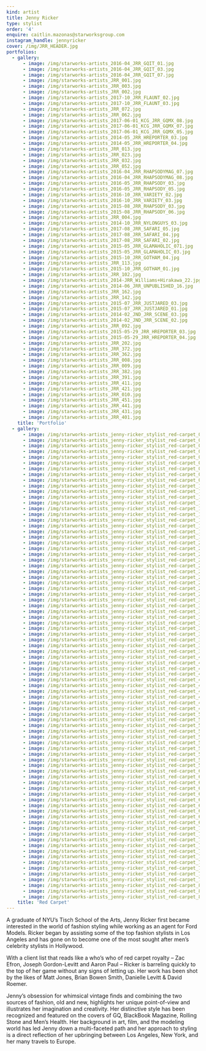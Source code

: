 ```yaml
---
kind: artist
title: Jenny Ricker
type: stylist
order: '4'
enquire: caitlin.mazonas@starworksgroup.com
instagram_handle: jennyricker
cover: /img/JRR_HEADER.jpg
portfolios:
  - gallery:
      - image: /img/starworks-artists_2016-04_JRR_GQIT_01.jpg
      - image: /img/starworks-artists_2016-04_JRR_GQIT_03.jpg
      - image: /img/starworks-artists_2016-04_JRR_GQIT_07.jpg
      - image: /img/starworks-artists_JRR_001.jpg
      - image: /img/starworks-artists_JRR_003.jpg
      - image: /img/starworks-artists_JRR_002.jpg
      - image: /img/starworks-artists_2017-10_JRR_FLAUNT_02.jpg
      - image: /img/starworks-artists_2017-10_JRR_FLAUNT_03.jpg
      - image: /img/starworks-artists_JRR_072.jpg
      - image: /img/starworks-artists_JRR_062.jpg
      - image: /img/starworks-artists_2017-06-01_KCG_JRR_GQMX_08.jpg
      - image: /img/starworks-artists_2017-06-01_KCG_JRR_GQMX_07.jpg
      - image: /img/starworks-artists_2017-06-01_KCG_JRR_GQMX_05.jpg
      - image: /img/starworks-artists_2014-05_JRR_HREPORTER_03.jpg
      - image: /img/starworks-artists_2014-05_JRR_HREPORTER_04.jpg
      - image: /img/starworks-artists_JRR_013.jpg
      - image: /img/starworks-artists_JRR_023.jpg
      - image: /img/starworks-artists_JRR_032.jpg
      - image: /img/starworks-artists_JRR_052.jpg
      - image: /img/starworks-artists_2016-04_JRR_RHAPSODYMAG_07.jpg
      - image: /img/starworks-artists_2016-04_JRR_RHAPSODYMAG_08.jpg
      - image: /img/starworks-artists_2016-05_JRR_RHAPSODY_03.jpg
      - image: /img/starworks-artists_2016-05_JRR_RHAPSODY_05.jpg
      - image: /img/starworks-artists_2016-10_JRR_VARIETY_02.jpg
      - image: /img/starworks-artists_2016-10_JRR_VARIETY_03.jpg
      - image: /img/starworks-artists_2015-08_JRR_RHAPSODY_03.jpg
      - image: /img/starworks-artists_2015-08_JRR_RHAPSODY_06.jpg
      - image: /img/starworks-artists_JRR_004.jpg
      - image: /img/starworks-artists_2014-10_JRR_NYLONGUYS_03.jpg
      - image: /img/starworks-artists_2017-08_JRR_SAFARI_05.jpg
      - image: /img/starworks-artists_2017-08_JRR_SAFARI_04.jpg
      - image: /img/starworks-artists_2017-08_JRR_SAFARI_02.jpg
      - image: /img/starworks-artists_2015-05_JRR_GLAMAHOLIC_071.jpg
      - image: /img/starworks-artists_2015-05_JRR_GLAMAHOLIC_03.jpg
      - image: /img/starworks-artists_2015-10_JRR_GOTHAM_04.jpg
      - image: /img/starworks-artists_JRR_113.jpg
      - image: /img/starworks-artists_2015-10_JRR_GOTHAM_01.jpg
      - image: /img/starworks-artists_JRR_102.jpg
      - image: /img/starworks-artists_2014-JRR_Williams+Hirakawa_22.jpg
      - image: /img/starworks-artists_2014-06_JRR_UNPUBLISHED_16.jpg
      - image: /img/starworks-artists_JRR_162.jpg
      - image: /img/starworks-artists_JRR_142.jpg
      - image: /img/starworks-artists_2015-07_JRR_JUSTJARED_03.jpg
      - image: /img/starworks-artists_2015-07_JRR_JUSTJARED_01.jpg
      - image: /img/starworks-artists_2014-02_JND_JRR_SCENE_03.jpg
      - image: /img/starworks-artists_2014-02_JND_JRR_SCENE_02.jpg
      - image: /img/starworks-artists_JRR_092.jpg
      - image: /img/starworks-artists_2015-05-29_JRR_HREPORTER_03.jpg
      - image: /img/starworks-artists_2015-05-29_JRR_HREPORTER_04.jpg
      - image: /img/starworks-artists_JRR_202.jpg
      - image: /img/starworks-artists_JRR_372.jpg
      - image: /img/starworks-artists_JRR_362.jpg
      - image: /img/starworks-artists_JRR_008.jpg
      - image: /img/starworks-artists_JRR_009.jpg
      - image: /img/starworks-artists_JRR_382.jpg
      - image: /img/starworks-artists_JRR_391.jpg
      - image: /img/starworks-artists_JRR_411.jpg
      - image: /img/starworks-artists_JRR_421.jpg
      - image: /img/starworks-artists_JRR_010.jpg
      - image: /img/starworks-artists_JRR_451.jpg
      - image: /img/starworks-artists_JRR_441.jpg
      - image: /img/starworks-artists_JRR_431.jpg
      - image: /img/starworks-artists_JRR_401.jpg
    title: 'Portfolio'
  - gallery:
      - image: /img/starworks-artists_jenny-ricker_stylist_red-carpet_01.jpg
      - image: /img/starworks-artists_jenny-ricker_stylist_red-carpet_02.jpg
      - image: /img/starworks-artists_jenny-ricker_stylist_red-carpet_03.jpg
      - image: /img/starworks-artists_jenny-ricker_stylist_red-carpet_04.jpg
      - image: /img/starworks-artists_jenny-ricker_stylist_red-carpet_05.jpg
      - image: /img/starworks-artists_jenny-ricker_stylist_red-carpet_06.jpg
      - image: /img/starworks-artists_jenny-ricker_stylist_red-carpet_07.jpg
      - image: /img/starworks-artists_jenny-ricker_stylist_red-carpet_08.jpg
      - image: /img/starworks-artists_jenny-ricker_stylist_red-carpet_09.jpg
      - image: /img/starworks-artists_jenny-ricker_stylist_red-carpet_10.jpg
      - image: /img/starworks-artists_jenny-ricker_stylist_red-carpet_11.jpg
      - image: /img/starworks-artists_jenny-ricker_stylist_red-carpet_12.jpg
      - image: /img/starworks-artists_jenny-ricker_stylist_red-carpet_13.jpg
      - image: /img/starworks-artists_jenny-ricker_stylist_red-carpet_14.jpg
      - image: /img/starworks-artists_jenny-ricker_stylist_red-carpet_15.jpg
      - image: /img/starworks-artists_jenny-ricker_stylist_red-carpet_16.jpg
      - image: /img/starworks-artists_jenny-ricker_stylist_red-carpet_17.jpg
      - image: /img/starworks-artists_jenny-ricker_stylist_red-carpet_18.jpg
      - image: /img/starworks-artists_jenny-ricker_stylist_red-carpet_19.jpg
      - image: /img/starworks-artists_jenny-ricker_stylist_red-carpet_20.jpg
      - image: /img/starworks-artists_jenny-ricker_stylist_red-carpet_21.jpg
      - image: /img/starworks-artists_jenny-ricker_stylist_red-carpet_22.jpg
      - image: /img/starworks-artists_jenny-ricker_stylist_red-carpet_23.jpg
      - image: /img/starworks-artists_jenny-ricker_stylist_red-carpet_24.jpg
      - image: /img/starworks-artists_jenny-ricker_stylist_red-carpet_25.jpg
      - image: /img/starworks-artists_jenny-ricker_stylist_red-carpet_26.jpg
      - image: /img/starworks-artists_jenny-ricker_stylist_red-carpet_27.jpg
      - image: /img/starworks-artists_jenny-ricker_stylist_red-carpet_28.jpg
      - image: /img/starworks-artists_jenny-ricker_stylist_red-carpet_29.jpg
      - image: /img/starworks-artists_jenny-ricker_stylist_red-carpet_30.jpg
      - image: /img/starworks-artists_jenny-ricker_stylist_red-carpet_31.jpg
      - image: /img/starworks-artists_jenny-ricker_stylist_red-carpet_32.jpg
      - image: /img/starworks-artists_jenny-ricker_stylist_red-carpet_33.jpg
      - image: /img/starworks-artists_jenny-ricker_stylist_red-carpet_34.jpg
      - image: /img/starworks-artists_jenny-ricker_stylist_red-carpet_35.jpg
      - image: /img/starworks-artists_jenny-ricker_stylist_red-carpet_36.jpg
      - image: /img/starworks-artists_jenny-ricker_stylist_red-carpet_37.jpg
      - image: /img/starworks-artists_jenny-ricker_stylist_red-carpet_38.jpg
      - image: /img/starworks-artists_jenny-ricker_stylist_red-carpet_39.jpg
      - image: /img/starworks-artists_jenny-ricker_stylist_red-carpet_40.jpg
      - image: /img/starworks-artists_jenny-ricker_stylist_red-carpet_41.jpg
      - image: /img/starworks-artists_jenny-ricker_stylist_red-carpet_42.jpg
      - image: /img/starworks-artists_jenny-ricker_stylist_red-carpet_43.jpg
      - image: /img/starworks-artists_jenny-ricker_stylist_red-carpet_44.jpg
      - image: /img/starworks-artists_jenny-ricker_stylist_red-carpet_45.jpg
      - image: /img/starworks-artists_jenny-ricker_stylist_red-carpet_46.jpg
      - image: /img/starworks-artists_jenny-ricker_stylist_red-carpet_47.jpg
      - image: /img/starworks-artists_jenny-ricker_stylist_red-carpet_48.jpg
      - image: /img/starworks-artists_jenny-ricker_stylist_red-carpet_49.jpg
      - image: /img/starworks-artists_jenny-ricker_stylist_red-carpet_50.jpg
      - image: /img/starworks-artists_jenny-ricker_stylist_red-carpet_51.jpg
      - image: /img/starworks-artists_jenny-ricker_stylist_red-carpet_52.jpg
      - image: /img/starworks-artists_jenny-ricker_stylist_red-carpet_53.jpg
      - image: /img/starworks-artists_jenny-ricker_stylist_red-carpet_54.jpg
      - image: /img/starworks-artists_jenny-ricker_stylist_red-carpet_55.jpg
      - image: /img/starworks-artists_jenny-ricker_stylist_red-carpet_56.jpg
      - image: /img/starworks-artists_jenny-ricker_stylist_red-carpet_57.jpg
      - image: /img/starworks-artists_jenny-ricker_stylist_red-carpet_58.jpg
      - image: /img/starworks-artists_jenny-ricker_stylist_red-carpet_59.jpg
      - image: /img/starworks-artists_jenny-ricker_stylist_red-carpet_60.jpg
      - image: /img/starworks-artists_jenny-ricker_stylist_red-carpet_61.jpg
      - image: /img/starworks-artists_jenny-ricker_stylist_red-carpet_62.jpg
      - image: /img/starworks-artists_jenny-ricker_stylist_red-carpet_63.jpg
      - image: /img/starworks-artists_jenny-ricker_stylist_red-carpet_64.jpg
      - image: /img/starworks-artists_jenny-ricker_stylist_red-carpet_65.jpg
      - image: /img/starworks-artists_jenny-ricker_stylist_red-carpet_66.jpg
      - image: /img/starworks-artists_jenny-ricker_stylist_red-carpet_67.jpg
      - image: /img/starworks-artists_jenny-ricker_stylist_red-carpet_68.jpg
      - image: /img/starworks-artists_jenny-ricker_stylist_red-carpet_69.jpg
      - image: /img/starworks-artists_jenny-ricker_stylist_red-carpet_70.jpg
      - image: /img/starworks-artists_jenny-ricker_stylist_red-carpet_71.jpg
      - image: /img/starworks-artists_jenny-ricker_stylist_red-carpet_72.jpg
      - image: /img/starworks-artists_jenny-ricker_stylist_red-carpet_73.jpg
      - image: /img/starworks-artists_jenny-ricker_stylist_red-carpet_74.jpg
      - image: /img/starworks-artists_jenny-ricker_stylist_red-carpet_75.jpg
      - image: /img/starworks-artists_jenny-ricker_stylist_red-carpet_76.jpg
      - image: /img/starworks-artists_jenny-ricker_stylist_red-carpet_77.jpg
      - image: /img/starworks-artists_jenny-ricker_stylist_red-carpet_78.jpg
      - image: /img/starworks-artists_jenny-ricker_stylist_red-carpet_79.jpg
      - image: /img/starworks-artists_jenny-ricker_stylist_red-carpet_80.jpg
      - image: /img/starworks-artists_jenny-ricker_stylist_red-carpet_81.jpg
      - image: /img/starworks-artists_jenny-ricker_stylist_red-carpet_82.jpg
    title: 'Red Carpet'
---
```

A graduate of NYU’s Tisch School of the Arts, Jenny Ricker first became interested in the world of fashion styling while working as an agent for Ford Models. Ricker began by assisting some of the top fashion stylists in Los Angeles and has gone on to become one of the most sought after men’s celebrity stylists in Hollywood.

With a client list that reads like a who’s who of red carpet royalty – Zac Efron, Joseph Gordon-Levitt and Aaron Paul – Ricker is barreling quickly to the top of her game without any signs of letting up. Her work has been shot by the likes of Matt Jones, Brian Bowen Smith, Danielle Levitt & David Roemer.

Jenny’s obsession for whimsical vintage finds and combining the two sources of fashion, old and new, highlights her unique point-of-view and illustrates her imagination and creativity.
Her distinctive style has been recognized and featured on the covers of GQ, BlackBook Magazine, Rolling Stone and Men’s Health. Her background in art, film, and the modeling world has led Jenny down a multi-faceted path and her approach to styling is a direct reflection of her upbringing between Los Angeles, New York, and her many travels to Europe.
